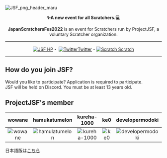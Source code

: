 ![JSF_png_header_maru](https://user-images.githubusercontent.com/83564310/157998253-e1d12cb1-6c8e-4f7b-af92-2a17b213fb22.png)


<div align="center">
  
  **✨A new event for all Scratchers.💻** 
  
  **JapanScratchersFes2022** is an event for Scratchers run by ProjectJSF, a voluntary Scratcher organization.
  
  ----  
  [![JSF](https://user-images.githubusercontent.com/83564310/157998881-850ddcea-70b7-4d53-bca1-3d8ee0485903.png)
HP](https://jsf-2022.github.io/)・
[![Twitter](https://user-images.githubusercontent.com/83564310/157998719-12423853-fd69-4bca-8232-2327a64b12b2.png)Twitter](https://twitter.com/Project_JSF)・[![Scratch](https://user-images.githubusercontent.com/83564310/157999183-cc52be13-32c0-4ef0-93a9-c3d0e9f2e42c.png)
Scratch](https://scratch.mit.edu/users/JSF-2022/)  
  
  ----

</div>

## How do you join JSF?  
Would you like to participate? Application is required to participate.  
JSF will be held on Discord. You must be at least 13 years old.
## ProjectJSF's member

| wowane |hamukatumelon|kureha-1000| ke0 |developermodoki| Skota11 |nebanebakun| 1STEP621 |
|:----:|:----:|:----:|:----:|:----:|:----:|:----:|:----:|
|![wowane](https://cdn2.scratch.mit.edu/get_image/user/83831695_80x80.png)|![hamulatumelon](https://cdn2.scratch.mit.edu/get_image/user/61807455_80x80.png)|![kureha-1000](https://user-images.githubusercontent.com/83564310/157997108-46b88641-9406-488a-864f-699addede42e.jpg)|![ke0](https://cdn2.scratch.mit.edu/get_image/user/21487595_80x80.png)|![developermodoki](https://cdn2.scratch.mit.edu/get_image/user/58310333_80x80.png)|![Skota11](https://cdn2.scratch.mit.edu/get_image/user/79685516_80x80.png)|![nebanebakun](https://cdn2.scratch.mit.edu/get_image/user/78378908_80x80.png)|![1STEP621](https://cdn2.scratch.mit.edu/get_image/user/62309172_80x80.png)


日本語版は[こちら](https://github.com/JSF-2022/.github/blob/main/profile/ja.md)
